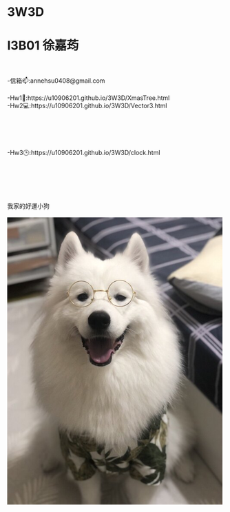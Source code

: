# 3W3D
<h1> I3B01 徐嘉荺</h1>
<br></br>
-信箱📫:annehsu0408@gmail.com
<br></br>
-Hw1🎄:https://u10906201.github.io/3W3D/XmasTree.html
<br>
-Hw2💻:https://u10906201.github.io/3W3D/Vector3.html
<br></br><br></br><br></br>
-Hw3🕒:https://u10906201.github.io/3W3D/clock.html
<br></br><br></br><br></br>



我家的好運小狗<br></br>
![](https://github.com/u10906201/3W3D/blob/master/IMG_8154%20(1).jpg)
